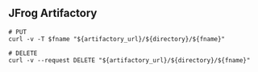 ## JFrog Artifactory

```
# PUT
curl -v -T $fname "${artifactory_url}/${directory}/${fname}" 
```



```
# DELETE
curl -v --request DELETE "${artifactory_url}/${directory}/${fname}" 
```
